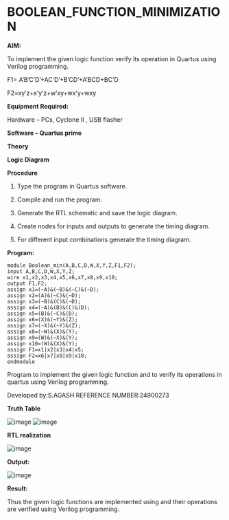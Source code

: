 # BOOLEAN_FUNCTION_MINIMIZATION

**AIM:**

To implement the given logic function verify its operation in Quartus using Verilog programming.

F1= A’B’C’D’+AC’D’+B’CD’+A’BCD+BC’D 

F2=xy’z+x’y’z+w’xy+wx’y+wxy

**Equipment Required:**

Hardware – PCs, Cyclone II , USB flasher

**Software – Quartus prime**

**Theory**

**Logic Diagram**

**Procedure**

1.	Type the program in Quartus software.

2.	Compile and run the program.

3.	Generate the RTL schematic and save the logic diagram.

4.	Create nodes for inputs and outputs to generate the timing diagram.

5.	For different input combinations generate the timing diagram.


**Program:**
```
module Boolean_min(A,B,C,D,W,X,Y,Z,F1,F2);
input A,B,C,D,W,X,Y,Z;
wire x1,x2,x3,x4,x5,x6,x7,x8,x9,x10;
output F1,F2;
assign x1=(~A)&(~B)&(~C)&(~D);
assign x2=(A)&(~C)&(~D);
assign x3=(~B)&(C)&(~D);
assign x4=(~A)&(B)&(C)&(D);
assign x5=(B)&(~C)&(D);
assign x6=(X)&(~Y)&(Z);
assign x7=(~X)&(~Y)&(Z);
assign x8=(~W)&(X)&(Y);
assign x9=(W)&(~X)&(Y);
assign x10=(W)&(X)&(Y);
assign F1=x1|x2|x3|x4|x5;
assign F2=x6|x7|x8|x9|x10;
endmodule
```
Program to implement the given logic function and to verify its operations in quartus using Verilog programming. 

Developed by:S.AGASH REFERENCE NUMBER:24900273

**Truth Table**

![image](https://github.com/user-attachments/assets/386b7362-5711-4a02-9096-500396ec4acf)
![image](https://github.com/user-attachments/assets/d60ded4e-5d58-423e-a8a8-cfaf86fecf69)


**RTL realization**

![image](https://github.com/user-attachments/assets/ea26798d-6630-47d0-ba31-740b2e84600f)

**Output:**

![image](https://github.com/user-attachments/assets/f04a1f0d-c022-4844-8bfb-4c885a5b736c)

**Result:**

Thus the given logic functions are implemented using and their operations are verified using Verilog programming.

